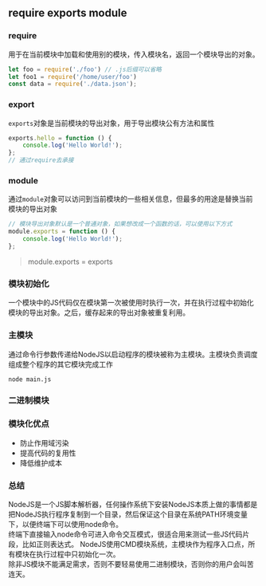 ## require exports module

### require

用于在当前模块中加载和使用别的模块，传入模块名，返回一个模块导出的对象。

```js
let foo = require('./foo') // .js后缀可以省略
let foo1 = require('/home/user/foo')
const data = require('./data.json');
```

### export

`exports`对象是当前模块的导出对象，用于导出模块公有方法和属性

```js
exports.hello = function () {
    console.log('Hello World!');
};
// 通过require去承接
```

### module

通过`module`对象可以访问到当前模块的一些相关信息，但最多的用途是替换当前模块的导出对象

```js
// 模块导出对象默认是一个普通对象，如果想改成一个函数的话，可以使用以下方式
module.exports = function () {
    console.log('Hello World!');
};
```

> module.exports = exports

### 模块初始化

一个模块中的JS代码仅在模块第一次被使用时执行一次，并在执行过程中初始化模块的导出对象。之后，缓存起来的导出对象被重复利用。

### 主模块

通过命令行参数传递给NodeJS以启动程序的模块被称为主模块。主模块负责调度组成整个程序的其它模块完成工作

```shell
node main.js
```
### 二进制模块

### 模块化优点
* 防止作用域污染
* 提高代码的复用性
* 降低维护成本

### 总结
NodeJS是一个JS脚本解析器，任何操作系统下安装NodeJS本质上做的事情都是把NodeJS执行程序复制到一个目录，然后保证这个目录在系统PATH环境变量下，以便终端下可以使用node命令。	
终端下直接输入node命令可进入命令交互模式，很适合用来测试一些JS代码片段，比如正则表达式。	
NodeJS使用CMD模块系统，主模块作为程序入口点，所有模块在执行过程中只初始化一次。	
除非JS模块不能满足需求，否则不要轻易使用二进制模块，否则你的用户会叫苦连天。	

